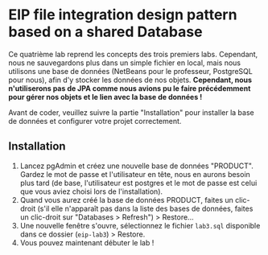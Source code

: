 # EIP file integration design pattern based on a shared Database

Ce quatrième lab reprend les concepts des trois premiers labs. Cependant, nous ne sauvegardons plus dans un simple fichier en local, mais nous utilisons une base de données (NetBeans pour le professeur, PostgreSQL pour nous), afin d'y stocker les données de nos objets. **Cependant, nous n'utiliserons pas de JPA comme nous avions pu le faire précédemment pour gérer nos objets et le lien avec la base de données !**

Avant de coder, veuillez suivre la partie "Installation" pour installer la base de données et configurer votre projet correctement.

## Installation

1. Lancez pgAdmin et créez une nouvelle base de données "PRODUCT". Gardez le mot de passe et l'utilisateur en tête, nous en aurons besoin plus tard (de base, l'utilisateur est postgres et le mot de passe est celui que vous aviez choisi lors de l'installation).
2. Quand vous aurez créé la base de données PRODUCT, faites un clic-droit (s'il elle n'apparaît pas dans la liste des bases de données, faites un clic-droit sur "Databases > Refresh") > Restore...
3. Une nouvelle fenêtre s'ouvre, sélectionnez le fichier `lab3.sql` disponible dans ce dossier (`eip-lab3`) > Restore.
4. Vous pouvez maintenant débuter le lab !
